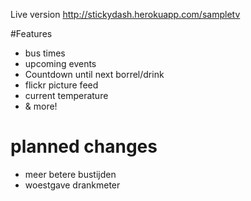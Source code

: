 Live version http://stickydash.herokuapp.com/sampletv


#Features

* bus times
* upcoming events
* Countdown until next borrel/drink
* flickr picture feed
* current temperature
* & more!


# planned changes
* meer betere bustijden
* woestgave drankmeter
